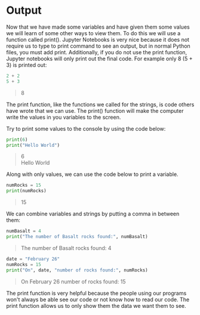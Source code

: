 # Output

Now that we have made some variables and have given them some values we will learn of some other ways to view them. To do this we will use a function called print(). Jupyter Notebooks is very nice because it does not require us to type to print command to see an output, but in normal Python files, you must add print. Additionally, if you do not use the print function, Jupyter notebooks will only print out the final code. For example only 8 (5 + 3) is printed out:

```python
2 + 2
5 + 3
```

>8

The print function, like the functions we called for the strings, is code others have wrote that we can use. The print() function will make the computer write the values in you variables to the screen.

Try to print some values to the console by using the code below:

```python
print(6)
print("Hello World")
```

>6  
>Hello World

Along with only values, we can use the code below to print a variable.

```python
numRocks = 15
print(numRocks)
```

>15

We can combine variables and strings by putting a comma in between them:

```python
numBasalt = 4
print("The number of Basalt rocks found:", numBasalt)
```

>The number of Basalt rocks found: 4

```python
date = "February 26"
numRocks = 15
print("On", date, "number of rocks found:", numRocks)
```

>On February 26 number of rocks found: 15

The print function is very helpful because the people using our programs won't always be able see our code or not know how to read our code. The print function allows us to only show them the data we want them to see.
